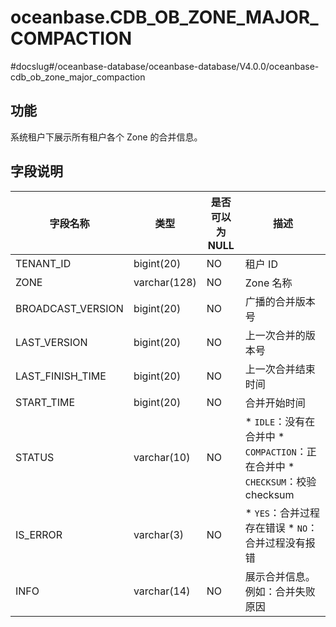 oceanbase.CDB_OB_ZONE_MAJOR_COMPACTION 
===========================================================
#docslug#/oceanbase-database/oceanbase-database/V4.0.0/oceanbase-cdb_ob_zone_major_compaction


功能 
-------------------

系统租户下展示所有租户各个 Zone 的合并信息。

字段说明 
----------------------



|       字段名称        |      类型      | 是否可以为 NULL |                                                                                            描述                                                                                            |
|-------------------|--------------|------------|------------------------------------------------------------------------------------------------------------------------------------------------------------------------------------------|
| TENANT_ID         | bigint(20)   | NO         | 租户 ID                                                                                                                                                                                    |
| ZONE              | varchar(128) | NO         | Zone 名称                                                                                                                                                                                  |
| BROADCAST_VERSION | bigint(20)   | NO         | 广播的合并版本号                                                                                                                                                                                 |
| LAST_VERSION      | bigint(20)   | NO         | 上一次合并的版本号                                                                                                                                                                                |
| LAST_FINISH_TIME  | bigint(20)   | NO         | 上一次合并结束时间                                                                                                                                                                                |
| START_TIME        | bigint(20)   | NO         | 合并开始时间                                                                                                                                                                                   |
| STATUS            | varchar(10)  | NO         | * `IDLE`：没有在合并中   * `COMPACTION`：正在合并中   * `CHECKSUM`：校验 checksum    |
| IS_ERROR          | varchar(3)   | NO         | * `YES`：合并过程存在错误   * `NO`：合并过程没有报错                                                                    |
| INFO              | varchar(14)  | NO         | 展示合并信息。例如：合并失败原因                                                                                                                                                                         |


